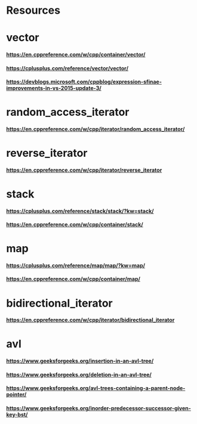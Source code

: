 # Resources

# vector
#### https://en.cppreference.com/w/cpp/container/vector/

#### https://cplusplus.com/reference/vector/vector/
#### https://devblogs.microsoft.com/cppblog/expression-sfinae-improvements-in-vs-2015-update-3/

# random_access_iterator 
#### https://en.cppreference.com/w/cpp/iterator/random_access_iterator/

# reverse_iterator
#### https://en.cppreference.com/w/cpp/iterator/reverse_iterator
# stack

#### https://cplusplus.com/reference/stack/stack/?kw=stack/
#### https://en.cppreference.com/w/cpp/container/stack/

# map
#### https://cplusplus.com/reference/map/map/?kw=map/
#### https://en.cppreference.com/w/cpp/container/map/

# bidirectional_iterator
#### https://en.cppreference.com/w/cpp/iterator/bidirectional_iterator

# avl
#### https://www.geeksforgeeks.org/insertion-in-an-avl-tree/
#### https://www.geeksforgeeks.org/deletion-in-an-avl-tree/
#### https://www.geeksforgeeks.org/avl-trees-containing-a-parent-node-pointer/
#### https://www.geeksforgeeks.org/inorder-predecessor-successor-given-key-bst/
